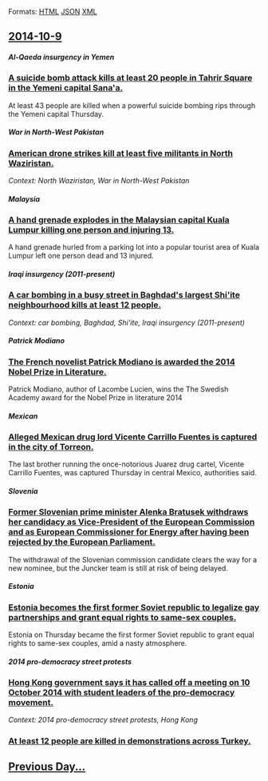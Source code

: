 
Formats: [HTML](2014/10/9/index.html)  [JSON](2014/10/9/index.json)  [XML](2014/10/9/index.xml)  

## [2014-10-9](/news/2014/10/9/index.md)

##### Al-Qaeda insurgency in Yemen
### [A suicide bomb attack kills at least 20 people in Tahrir Square in the Yemeni capital Sana'a. ](/news/2014/10/9/a-suicide-bomb-attack-kills-at-least-20-people-in-tahrir-square-in-the-yemeni-capital-sana-a.md)
At least 43 people are killed when a powerful suicide bombing rips through the Yemeni capital Thursday.

##### War in North-West Pakistan
### [American drone strikes kill at least five militants in North Waziristan. ](/news/2014/10/9/american-drone-strikes-kill-at-least-five-militants-in-north-waziristan.md)
_Context: North Waziristan, War in North-West Pakistan_

##### Malaysia
### [A hand grenade explodes in the Malaysian capital Kuala Lumpur killing one person and injuring 13. ](/news/2014/10/9/a-hand-grenade-explodes-in-the-malaysian-capital-kuala-lumpur-killing-one-person-and-injuring-13.md)
A hand grenade hurled from a parking lot into a popular tourist area of Kuala Lumpur left one person dead and 13 injured.

##### Iraqi insurgency (2011-present)
### [A car bombing in a busy street in Baghdad's largest Shi'ite neighbourhood kills at least 12 people. ](/news/2014/10/9/a-car-bombing-in-a-busy-street-in-baghdad-s-largest-shi-ite-neighbourhood-kills-at-least-12-people.md)
_Context: car bombing, Baghdad, Shi'ite, Iraqi insurgency (2011-present)_

##### Patrick Modiano
### [The French novelist Patrick Modiano is awarded the 2014 Nobel Prize in Literature. ](/news/2014/10/9/the-french-novelist-patrick-modiano-is-awarded-the-2014-nobel-prize-in-literature.md)
Patrick Modiano, author of Lacombe Lucien, wins the The Swedish Academy award for the Nobel Prize in literature 2014

##### Mexican
### [Alleged Mexican drug lord Vicente Carrillo Fuentes is captured in the city of Torreon. ](/news/2014/10/9/alleged-mexican-drug-lord-vicente-carrillo-fuentes-is-captured-in-the-city-of-torreon.md)
The last brother running the once-notorious Juarez drug cartel, Vicente Carrillo Fuentes, was captured Thursday in central Mexico, authorities said.

##### Slovenia
### [Former Slovenian prime minister Alenka Bratusek withdraws her candidacy as Vice-President of the European Commission and as European Commissioner for Energy after having been rejected by the European Parliament. ](/news/2014/10/9/former-slovenian-prime-minister-alenka-bratua-ek-withdraws-her-candidacy-as-vice-president-of-the-european-commission-and-as-european-commis.md)
The withdrawal of the Slovenian commission candidate clears the way for a new nominee, but the Juncker team is still at risk of being delayed.

##### Estonia
### [Estonia becomes the first former Soviet republic to legalize gay partnerships and grant equal rights to same-sex couples.](/news/2014/10/9/estonia-becomes-the-first-former-soviet-republic-to-legalize-gay-partnerships-and-grant-equal-rights-to-same-sex-couples.md)
Estonia on Thursday became the first former Soviet republic to grant equal rights to same-sex couples, amid a nasty atmosphere.

##### 2014 pro-democracy street protests
### [Hong Kong government says it has called off a meeting on 10 October 2014 with student leaders of the pro-democracy movement. ](/news/2014/10/9/hong-kong-government-says-it-has-called-off-a-meeting-on-10-october-2014-with-student-leaders-of-the-pro-democracy-movement.md)
_Context: 2014 pro-democracy street protests, Hong Kong_

##### 
### [At least 12 people are killed in demonstrations across Turkey. ](/news/2014/10/9/at-least-12-people-are-killed-in-demonstrations-across-turkey.md)
## [Previous Day...](/news/2014/10/8/index.md)

